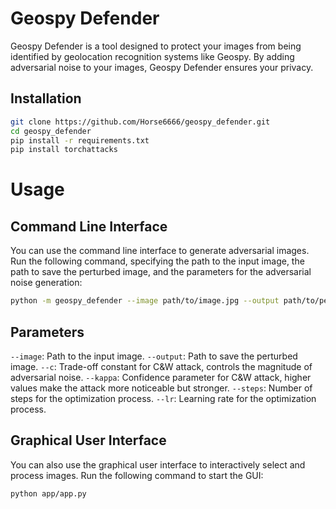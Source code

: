 # Geospy Defender

Geospy Defender is a tool designed to protect your images from being identified by geolocation recognition systems like Geospy. By adding adversarial noise to your images, Geospy Defender ensures your privacy.

## Installation

```bash
git clone https://github.com/Horse6666/geospy_defender.git
cd geospy_defender
pip install -r requirements.txt
pip install torchattacks
```

# Usage
## Command Line Interface
You can use the command line interface to generate adversarial images. Run the following command, specifying the path to the input image, the path to save the perturbed image, and the parameters for the adversarial noise generation:
```bash
python -m geospy_defender --image path/to/image.jpg --output path/to/perturbed_image.jpg --c 1e-4 --kappa 0 --steps 1000 --lr 0.01
```
## Parameters
`--image`: Path to the input image.
`--output`: Path to save the perturbed image.
`--c`: Trade-off constant for C&W attack, controls the magnitude of adversarial noise.
`--kappa`: Confidence parameter for C&W attack, higher values make the attack more noticeable but stronger.
`--steps`: Number of steps for the optimization process.
`--lr`: Learning rate for the optimization process.



## Graphical User Interface
You can also use the graphical user interface to interactively select and process images. Run the following command to start the GUI:
```bash
python app/app.py
```